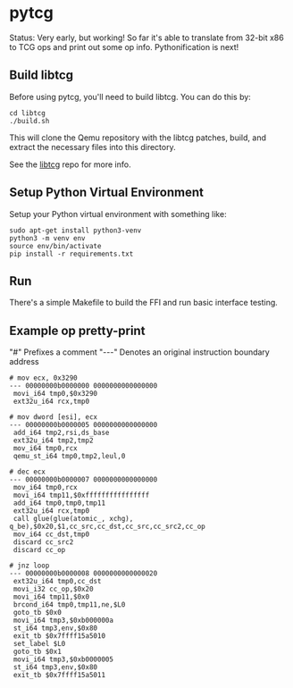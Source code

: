 pytcg
=====

Status: Very early, but working!  So far it's able to translate from 32-bit x86
to TCG ops and print out some op info. Pythonification is next!

## Build libtcg

Before using pytcg, you'll need to build libtcg. You can do this by:

    cd libtcg
    ./build.sh

This will clone the Qemu repository with the libtcg patches, build, and extract
the necessary files into this directory.

See the [libtcg](https://github.com/angr-tcg/qemu) repo for more info.

## Setup Python Virtual Environment

Setup your Python virtual environment with something like:

    sudo apt-get install python3-venv
    python3 -m venv env
    source env/bin/activate
    pip install -r requirements.txt

## Run

There's a simple Makefile to build the FFI and run basic interface testing.

## Example op pretty-print

"#" Prefixes a comment
"---" Denotes an original instruction boundary address

```
# mov ecx, 0x3290
--- 00000000b0000000 0000000000000000
 movi_i64 tmp0,$0x3290
 ext32u_i64 rcx,tmp0

# mov dword [esi], ecx
--- 00000000b0000005 0000000000000000
 add_i64 tmp2,rsi,ds_base
 ext32u_i64 tmp2,tmp2
 mov_i64 tmp0,rcx
 qemu_st_i64 tmp0,tmp2,leul,0

# dec ecx
--- 00000000b0000007 0000000000000000
 mov_i64 tmp0,rcx
 movi_i64 tmp11,$0xffffffffffffffff
 add_i64 tmp0,tmp0,tmp11
 ext32u_i64 rcx,tmp0
 call glue(glue(atomic_, xchg), q_be),$0x20,$1,cc_src,cc_dst,cc_src,cc_src2,cc_op
 mov_i64 cc_dst,tmp0
 discard cc_src2
 discard cc_op

# jnz loop
--- 00000000b0000008 0000000000000020
 ext32u_i64 tmp0,cc_dst
 movi_i32 cc_op,$0x20
 movi_i64 tmp11,$0x0
 brcond_i64 tmp0,tmp11,ne,$L0
 goto_tb $0x0
 movi_i64 tmp3,$0xb000000a
 st_i64 tmp3,env,$0x80
 exit_tb $0x7ffff15a5010
 set_label $L0
 goto_tb $0x1
 movi_i64 tmp3,$0xb0000005
 st_i64 tmp3,env,$0x80
 exit_tb $0x7ffff15a5011
```

